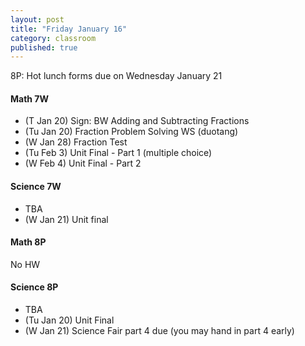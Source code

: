 ```yaml
---
layout: post
title: "Friday January 16"
category: classroom
published: true
---
```

8P: Hot lunch forms due on Wednesday January 21

#### Math 7W
* (T Jan 20) Sign: BW Adding and Subtracting Fractions
* (Tu Jan 20) Fraction Problem Solving WS (duotang)
* (W Jan 28) Fraction Test
* (Tu Feb 3) Unit Final - Part 1 (multiple choice)
* (W Feb 4) Unit Final - Part 2 

#### Science 7W
* TBA
* (W Jan 21) Unit final

#### Math 8P
No HW

#### Science 8P
* TBA
* (Tu Jan 20) Unit Final
* (W Jan 21) Science Fair part 4 due (you may hand in part 4 early)
